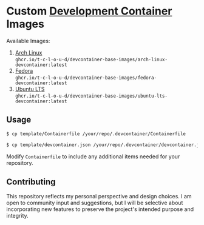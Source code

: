 <!-- GNU Affero General Public License v3.0 or later (see COPYING or https://www.gnu.org/licenses/agpl.txt) -->
# Custom [Development Container](https://containers.dev/) Images

Available Images:

1. [Arch Linux](https://archlinux.org/)  
    `ghcr.io/t-c-l-o-u-d/devcontainer-base-images/arch-linux-devcontainer:latest`
2. [Fedora](https://fedoraproject.org/)  
    `ghcr.io/t-c-l-o-u-d/devcontainer-base-images/fedora-devcontainer:latest`
3. [Ubuntu LTS](https://ubuntu.com/)  
    `ghcr.io/t-c-l-o-u-d/devcontainer-base-images/ubuntu-lts-devcontainer:latest`

## Usage
```bash
$ cp template/Containerfile /your/repo/.devcontainer/Containerfile

$ cp template/devcontainer.json /your/repo/.devcontainer/devcontainer.json
```
Modify `Containerfile` to include any additional items needed for your repository.

## Contributing
This repository reflects my personal perspective and design choices. I am open to community input and suggestions, but I will be selective about incorporating new features to preserve the project's intended purpose and integrity.
